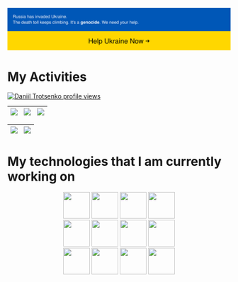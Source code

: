 [![Stand With Ukraine](https://raw.githubusercontent.com/vshymanskyy/StandWithUkraine/main/banner2-direct.svg)](https://stand-with-ukraine.pp.ua/)

# My Activities
[![Daniil Trotsenko profile views](https://u8views.com/api/v1/github/profiles/42993290/views/day-week-month-total-count.svg)](https://u8views.com/github/danik-tro)

| ![](http://github-profile-summary-cards.vercel.app/api/cards/stats?username=danik-tro&theme=nord_dark) | ![](http://github-profile-summary-cards.vercel.app/api/cards/repos-per-language?username=danik-tro&hide=Html&theme=nord_dark) | ![](http://github-profile-summary-cards.vercel.app/api/cards/most-commit-language?username=danik-tro&theme=nord_dark) |
| :-: | :-: | :-: |

| ![](http://github-profile-summary-cards.vercel.app/api/cards/profile-details?username=danik-tro&theme=nord_dark) | ![](https://github-readme-streak-stats.herokuapp.com/?user=danik-tro&hide_border=true&date_format=M%20j%5B%2C%20Y%5D&background=2D3742&stroke=2D3742&ring=6bbbca&fire=6bbbca&currStreakNum=fff&sideNums=6bbbca&currStreakLabel=6bbbca&sideLabels=fff&dates=fff) |
| :-: | :-: |


# My technologies that I am currently working on

<div align=center>
<image src="https://user-images.githubusercontent.com/25181517/192599922-3a8ceb1c-ff1d-40bc-b73c-99ea1182d8ad.png" width=60 height=60></image>
<image src="https://user-images.githubusercontent.com/25181517/183423507-c056a6f9-1ba8-4312-a350-19bcbc5a8697.png" width=60 height=60></image>
<image src="https://user-images.githubusercontent.com/25181517/183890598-19a0ac2d-e88a-4005-a8df-1ee36782fde1.png" width=60 height=60></image>
<image src="https://user-images.githubusercontent.com/25181517/192149581-88194d20-1a37-4be8-8801-5dc0017ffbbe.png" width=60 height=60></image>
<br>
<image src="https://user-images.githubusercontent.com/25181517/192107856-aa92c8b1-b615-47c3-9141-ed0d29a90239.png" width=60 height=60></image>
<image src="https://user-images.githubusercontent.com/25181517/192107854-765620d7-f909-4953-a6da-36e1ef69eea6.png" width=60 height=60></image>
<image src="https://user-images.githubusercontent.com/25181517/192107855-e669c777-9172-49c5-b7e0-404e29df0fee.png" width=60 height=60></image>
<image src="https://user-images.githubusercontent.com/25181517/192107858-fe19f043-c502-4009-8c47-476fc89718ad.png" width=60 height=60></image>
<br>
<image src="https://user-images.githubusercontent.com/25181517/117208740-bfb78400-adf5-11eb-97bb-09072b6bedfc.png" width=60 height=60></image>
<image src="https://user-images.githubusercontent.com/25181517/182884894-d3fa6ee0-f2b4-4960-9961-64740f533f2a.png" width=60 height=60></image>
<image src="https://user-images.githubusercontent.com/25181517/182884177-d48a8579-2cd0-447a-b9a6-ffc7cb02560e.png" width=60 height=60></image>
<image src="https://user-images.githubusercontent.com/25181517/183569191-f32cdf03-673f-4ae3-809b-3a8b376bb8a2.png" width=60 height=60></image>
</div>

